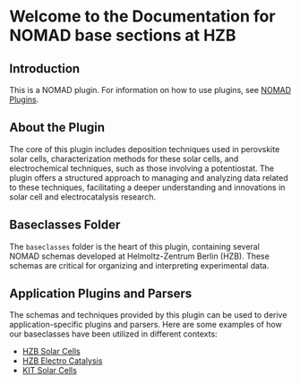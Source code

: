 # Welcome to the Documentation for NOMAD base sections at HZB

## Introduction

This is a NOMAD plugin. For information on how to use plugins, see [NOMAD Plugins](https://nomad-lab/prod/v1/staging/docs/plugins.html).

## About the Plugin

The core of this plugin includes deposition techniques used in perovskite solar cells, characterization methods for these solar cells, and electrochemical techniques, such as those involving a potentiostat. The plugin offers a structured approach to managing and analyzing data related to these techniques, facilitating a deeper understanding and innovations in solar cell and electrocatalysis research.

## Baseclasses Folder

The `baseclasses` folder is the heart of this plugin, containing several NOMAD schemas developed at Helmoltz-Zentrum Berlin (HZB). These schemas are critical for organizing and interpreting experimental data.

## Application Plugins and Parsers

The schemas and techniques provided by this plugin can be used to derive application-specific plugins and parsers. Here are some examples of how our baseclasses have been utilized in different contexts:

- [HZB Solar Cells](https://github.com/nomad-hzb/nomad-hysprint)
- [HZB Electro Catalysis](https://github.com/nomad-hzb/nomad-chemical-energy)
- [KIT Solar Cells](https://github.com/nomad-hzb/nomad-perotf)
